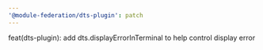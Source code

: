 ```yaml
---
'@module-federation/dts-plugin': patch
---
```


feat(dts-plugin): add dts.displayErrorInTerminal to help control display error
